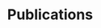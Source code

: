 ---
title: Publications
layout: publications
description: 
background: /assets/theme/images/books-gf63e38f87_1920.jpg
permalink: /publications/
---